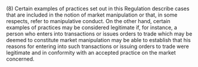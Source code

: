 (8) Certain examples of practices set out in this Regulation describe cases that are included in the notion of market manipulation or that, in some respects, refer to manipulative conduct. On the other hand, certain examples of practices may be considered legitimate if, for instance, a person who enters into transactions or issues orders to trade which may be deemed to constitute market manipulation may be able to establish that his reasons for entering into such transactions or issuing orders to trade were legitimate and in conformity with an accepted practice on the market concerned.